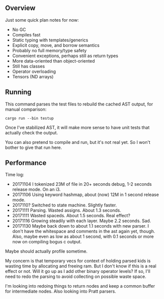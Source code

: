 ## Overview

Just some quick plan notes for now:

- No GC
- Compiles fast
- Static typing with templates/generics
- Explicit copy, move, and borrow semantics
- Probably no full memory/type safety
- Convenient exceptions, perhaps still as return types
- More data-oriented than object-oriented
- Still has classes
- Operator overloading
- Tensors (ND arrays)


## Running

This command parses the test files to rebuild the cached AST output, for manual
comparison:

```
cargo run --bin testup
```

Once I've stabilized AST, it will make more sense to have unit tests that
actually check the output.

You can also pretend to compile and run, but it's not real yet.
So I won't bother to give that run here.


## Performance

Time log:
- 20171104 I tokenized 23M of file in 20+ seconds debug, 1-2 seconds release
  mode.
  On an i3.
- 20171106 Using keyword hashmap, about (now) 12M in 1 second release mode.
- 2017110? Switched to state machine. Slightly faster.
- 20171111 Parsing. Wasted assigns. About 1.3 seconds.
- 20171111 Wasted spaceds. About 1.5 seconds. Real effect?
- 20171116 Growing steadily with each layer. Maybe 2.2 seconds. Sad.
- 20171130 Maybe back down to about 1.1 seconds with new parser.
  I don't have the whitespace and comments in the ast again yet, though.
  Also, maybe even as low as about 1 second, with 0.1 seconds or more now on
  compiling bogus c output.

Maybe should actually profile sometime.

My concern is that temporary vecs for context of holding parsed kids is wasting
time by allocating and freeing ram.
But I don't know if this is a real effect or not.
Will it go up as I add other binary operator levels?
If so, I'll need to redo the parsing to avoid collecting on possible waste
space.

I'm looking into redoing things to return nodes and keep a common buffer for
intermediate nodes.
Also looking into Pratt parsers.
